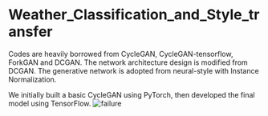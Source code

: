 # Weather_Classification_and_Style_transfer
Codes are heavily borrowed from CycleGAN, CycleGAN-tensorflow, ForkGAN and DCGAN. The network architecture design is modified from DCGAN. The generative network is adopted from neural-style with Instance Normalization.

We initially built a basic CycleGAN using PyTorch, then developed the final model using TensorFlow.
![failure](https://github.com/17yw140/Weather_Classification_and_Style_transfer/assets/114831042/330499be-0e5b-422c-a877-be122065e12a)
